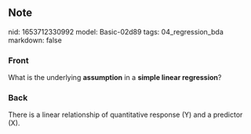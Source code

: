 ## Note
nid: 1653712330992
model: Basic-02d89
tags: 04_regression_bda
markdown: false

### Front
What is the underlying <b>assumption</b> in a <b>simple linear
regression</b>?

### Back
There is a linear relationship of quantitative response \(Y\) and a predictor \(X\).
